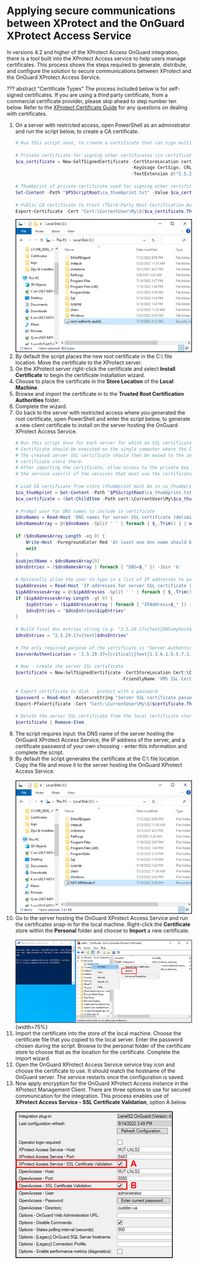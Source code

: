 # Applying secure communications between XProtect and the OnGuard XProtect Access Service

In versions 4.2 and higher of the XProtect Access OnGuard integration, there is a tool built into the XProtect Access service to help users manage certificates. This process shows the steps required to generate, distribute, and configure the solution to secure communications between XProtect and the OnGuard XProtect Access Service.

??? abstract "Certificate Types"
    The process included below is for self-signed certificates. If you are using a third party certificate, from a commercial certificate provider, please skip ahead to step number ten below. Refer to the [XProtect Certificate Guide](https://doc.milestonesys.com/latest/en-US/portal/htm/chapter-page-certificates-guide.htm) for any questions on dealing with certificates.

1. On a server with restricted access, open PowerShell as an administrator and run the script below, to create a CA certificate.</br>
    ```ps1
    # Run this script once, to create a certificate that can sign multiple server SSL certificates

    # Private certificate for signing other certificates (in certificate store)
    $ca_certificate = New-SelfSignedCertificate -CertStoreLocation cert:\CurrentUser\My -DnsName 'VMS Certificate Authority' -KeyusageProperty All `
                                                -KeyUsage CertSign, CRLSign, DigitalSignature -FriendlyName 'VMS CA Certificate' `
                                                -TextExtension @("2.5.29.19={critical}{text}ca=TRUE")

    # Thumbprint of private certificate used for signing other certificates
    Set-Content -Path "$PSScriptRoot\ca_thumbprint.txt" -Value $ca_certificate.Thumbprint

    # Public CA certificate to trust (Third-Party Root Certification Authorities)
    Export-Certificate -Cert "Cert:\CurrentUser\My\$($ca_certificate.Thumbprint)" -FilePath "$PSScriptRoot\root-authority-public.cer"
    ```
    ![RootCert](img/CX.Rootcert.png)</br>
2. By default the script places the new root certificate in the C:\ file location. Move the certificate to the XProtect server.
3. On the XProtect server right-click the certificate and select **Install Certificate** to begin the certificate installation wizard.
4. Choose to place the certificate in the **Store Location** of the **Local Machine**.
5. Browse and import the certificate in to the **Trusted Root Certification Authorities** folder.
6. Complete the wizard.
7. Go back to the server with restricted access where you generated the root certificate, open PowerShell and enter the script below, to generate a new client certificate to install on the server hosting the OnGuard XProtect Access Service.</br>
    ```ps1
    # Run this script once for each server for which an SSL certificate is needed.
    # Certificate should be executed on the single computer where the CA certificate is located.
    # The created server SSL certificate should then be moved to the server and imported in the
    # certificate store there.
    # After importing the certificate, allow access to the private key of the certificate for
    # the service user(s) of the services that must use the certificate.

    # Load CA certificate from store (thumbprint must be in ca_thumbprint.txt)
    $ca_thumbprint = Get-Content -Path "$PSScriptRoot\ca_thumbprint.txt"
    $ca_certificate = (Get-ChildItem -Path cert:\CurrentUser\My\$ca_thumbprint)

    # Prompt user for DNS names to include in certificate
    $dnsNames = Read-Host 'DNS names for server SSL certificate (delimited by space - 1st entry is also subject of certificate)'
    $dnsNamesArray = @($dnsNames -Split ' ' | foreach { $_.Trim() } | where { $_ })

    if ($dnsNamesArray.Length -eq 0) {
        Write-Host -ForegroundColor Red 'At least one dns name should be specified'
        exit
    }
    $subjectName = $dnsNamesArray[0]
    $dnsEntries = ($dnsNamesArray | foreach { "DNS=$_" }) -Join '&'

    # Optionally allow the user to type in a list of IP addresses to put in the certificate
    $ipAddresses = Read-Host 'IP addresses for server SSL certificate (delemited by space)'
    $ipAddressesArray = @($ipAddresses -Split ' ' | foreach { $_.Trim() } | where { $_ })
    if ($ipAddressesArray.Length -gt 0) {
        $ipEntries = ($ipAddressesArray | foreach { "IPAddress=$_" }) -Join '&'
        $dnsEntries = "$dnsEntries&$ipEntries"
    }

    # Build final dns entries string (e.g. "2.5.29.17={text}DNS=myhost&DNS=myhost.domain.com&IPAddress=10.0.0.103")
    $dnsEntries = "2.5.29.17={text}$dnsEntries"

    # The only required purpose of the sertificate is "Server Authentication"
    $serverAuthentication = '2.5.29.37={critical}{text}1.3.6.1.5.5.7.3.1'

    # Now - create the server SSL certificate
    $certificate = New-SelfSignedCertificate -CertStoreLocation Cert:\CurrentUser\My -Subject $subjectName -Signer $ca_certificate `
                                            -FriendlyName 'VMS SSL Certificate' -TextExtension @($dnsEntries, $serverAuthentication)

    # Export certificate to disk - protect with a password
    $password = Read-Host -AsSecureString "Server SSL certificate password"
    Export-PfxCertificate -Cert "Cert:\CurrentUser\My\$($certificate.Thumbprint)" -FilePath "$PSScriptRoot\$subjectName.pfx" -Password $password

    # Delete the server SSL certificate from the local certificate store
    $certificate | Remove-Item
    ```
8. The script requires input: the DNS name of the server hosting the OnGuard XProtect Access Service, the IP address of the server, and a certificate password of your own choosing - enter this information and complete the script.
9. By default the script generates the certificate at the C:\ file location. Copy the file and move it to the server hosting the OnGuard XProtect Access Service.</br>
    </br>
    ![SSLCert](img/CX.sslcert.png)</br>
10. Go to the server hosting the OnGuard XProtect Access Service and run the certificates snap-in for the local machine. Right-click the **Certificate** store within the **Personal** folder and choose to **Import** a new certificate.</br>
    </br>
    ![ImportSSL](img/CX.sslimport1.png){width=75%}</br>
11. Import the certificate into the store of the local machine. Choose the certificate file that you copied to the local server. Enter the password chosen during the script. Browse to the personal folder of the certificate store to choose that as the location for the certificate. Complete the import wizard.
12. Open the OnGuard XProtect Access Service service tray icon and choose the certificate to use. It should match the hostname of the OnGuard server. The service restarts once the configuration is saved.
13. Now apply encryption for the OnGuard XProtect Access instance in the XProtect Management Client. There are three options to use for secured communication for the integration. This process enables use of **XProtect Access  Service - SSL Certificate Validation**, option A below.</br>
    </br>
    ![EncryptOptions](img/EncryptionOptions.png)